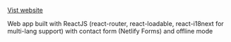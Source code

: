 [Vist website](http://annazayarova.com)

Web app built with ReactJS (react-router, react-loadable, react-i18next for multi-lang support) with contact form (Netlify Forms) and offline mode
